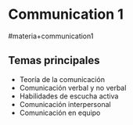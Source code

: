 # Communication 1
#materia+communication1

## Temas principales

*   Teoría de la comunicación
*   Comunicación verbal y no verbal
*   Habilidades de escucha activa
*   Comunicación interpersonal
*   Comunicación en equipo